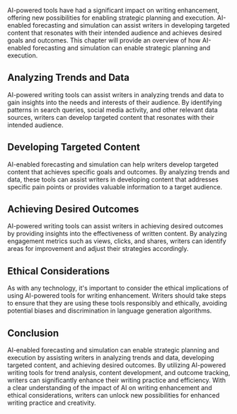 
AI-powered tools have had a significant impact on writing enhancement, offering new possibilities for enabling strategic planning and execution. AI-enabled forecasting and simulation can assist writers in developing targeted content that resonates with their intended audience and achieves desired goals and outcomes. This chapter will provide an overview of how AI-enabled forecasting and simulation can enable strategic planning and execution.

Analyzing Trends and Data
-------------------------

AI-powered writing tools can assist writers in analyzing trends and data to gain insights into the needs and interests of their audience. By identifying patterns in search queries, social media activity, and other relevant data sources, writers can develop targeted content that resonates with their intended audience.

Developing Targeted Content
---------------------------

AI-enabled forecasting and simulation can help writers develop targeted content that achieves specific goals and outcomes. By analyzing trends and data, these tools can assist writers in developing content that addresses specific pain points or provides valuable information to a target audience.

Achieving Desired Outcomes
--------------------------

AI-powered writing tools can assist writers in achieving desired outcomes by providing insights into the effectiveness of written content. By analyzing engagement metrics such as views, clicks, and shares, writers can identify areas for improvement and adjust their strategies accordingly.

Ethical Considerations
----------------------

As with any technology, it's important to consider the ethical implications of using AI-powered tools for writing enhancement. Writers should take steps to ensure that they are using these tools responsibly and ethically, avoiding potential biases and discrimination in language generation algorithms.

Conclusion
----------

AI-enabled forecasting and simulation can enable strategic planning and execution by assisting writers in analyzing trends and data, developing targeted content, and achieving desired outcomes. By utilizing AI-powered writing tools for trend analysis, content development, and outcome tracking, writers can significantly enhance their writing practice and efficiency. With a clear understanding of the impact of AI on writing enhancement and ethical considerations, writers can unlock new possibilities for enhanced writing practice and creativity.
